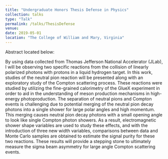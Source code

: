 ```yaml
---
title: "Undergraduate Honors Thesis Defense in Physics"
collection: talks
type: "Talk"
permalink: /talks/ThesisDefense
venue: 
date: 2019-05-01
location: "The College of William and Mary, Virginia"
---
```


Abstract located below:

By using data collected from Thomas Jefferson National Accelerator (JLab), I will be observing two specific reactions from the 
collision of linearly polarized photons with protons in a liquid hydrogen target. In this work, studies of the neutral pion 
reaction will be presented along with an exploratory study of the Compton scattering process. These reactions were studied by 
utilizing the fine-grained calorimetry of the GlueX experiment in order to aid in the understanding of meson production 
mechanisms in high-energy photoproduction. The separation of neutral pions and Compton events is challenging due to potential 
merging of the neutral pion decay photons into a single shower for large polar angles and high momentum. This merging causes 
neutral pion decay photons with a small opening angle to look like single Compton photon showers. As a result, electromagnetic 
shower shape variables are used to study these effects, and with the introduction of three new width variables, comparisons 
between data and Monte Carlo samples are obtained to estimate the signal purity for these two reactions. These results will 
provide a stepping stone to ultimately measure the sigma beam asymmetry for large angle Compton scattering events.
